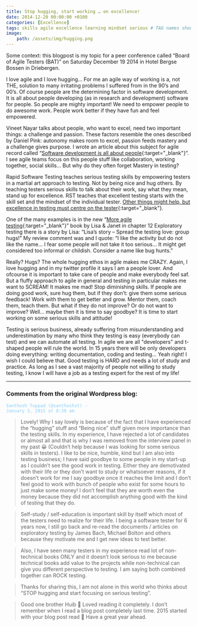 ```yaml
---
title: Stop hugging, start working … on excellence!
date: 2014-12-20 00:00:00 +0100
categories: [Excellence]
tags: skills agile excellence learning mindset serious # TAG names should always be lowercase
image:
    path: /assets/img/hugging.png
---
```


Some context: this blogpost is my topic for a peer conference called “Board of Agile Testers (BAT)” on Saturday December 19 2014 in Hotel Bergse Bossen in Driebergen.

I love agile and I love hugging… For me an agile way of working is a, not THE, solution to many irritating problems I suffered from in the 90’s and 00’s. Of course people are the determining factor in software development. It is all about people developing (as in research and development) software for people. So people are mighty important! We need to empower people to do awesome work. People work better if they have fun and feel empowered.

Vineet Nayar talks about people, who want to excel, need two important things: a challenge and passion. These factors resemble the ones described by Daniel Pink: autonomy makes room to excel, passion feeds mastery and a challenge gives purpose. I wrote an article about this subject for agile record called “[Software development is all about people](/assets/files/agilerecord_12_schoots.pdf){:target="_blank"}“. I see agile teams focus on this people stuff like collaboration, working together, social skills… But why do they often forget Mastery in testing?

Rapid Software Testing teaches serious testing skills by empowering testers in a martial art approach to testing. Not by being nice and hug others. By teaching testers serious skills to talk about their work, say what they mean, stand up for excellence. RST teaches that excellent testing starts with the skill set and the mindset of the individual tester. [Other things might help, but excellence in testing must centre on the tester](https://www.developsense.com/blog/2010/05/heuristics-and-leadership/){:target="_blank"}.

One of the many examples is in the new “[More agile testing](https://www.amazon.com/-/en/Gregory-Janet/dp/0321967054){:target="_blank"}” book by Lisa & Janet in chapter 12 Exploratory testing there is a story by Lisa: “Lisa’s story – Spread the testing love: group hugs!” My review comment was and I quote: “I like the activity but do not like the name… I fear some people will not take it too serious… It might get considered too informal or childish. Consider a name like bug hunts.”

Really? Hugs? The whole hugging ethos in agile makes me CRAZY. Again, I love hugging and in my twitter profile it says I am a people lover. And ofcourse it is important to take care of people and make everybody feel saf. But a fluffy approach to agile in general and testing in particular makes me want to SCREAM! It makes me mad! Stop diminishing skills. If people are doing good work, sure hug them, but if they don’t: give them some serious feedback! Work with them to get better and grow. Mentor them, coach them, teach them. But what if they do not improve? Or do not want to improve? Well… maybe then it is time to say goodbye? It is time to start working on some serious skills and attitude!

Testing is serious business, already suffering from misunderstanding and underestimation by many who think they testing is easy (everybody can test) and we can automate all testing. In agile we are all "developers" and t-shaped people will rule the world. In 15 years there will be only developers doing everything: writing documentation, coding and testing… Yeah right! I wish I could believe that. Good testing is HARD and needs a lot of study and practice. As long as I see a vast majority of people not willing to study testing, I know I will have a job as a testing expert for the rest of my life!

---

### Comments from the original Wordpress blog:

<code style="color : lightskyblue">Santhosh Tuppad (@santhoshst) - January 3, 2015 at 8:38 am</code><br>
> Lovely! Why I say lovely is because of the fact that I have experienced the “hugging” stuff and “Being nice” stuff given more importance than the testing skills. In my experience, I have rejected a lot of candidates or almost all and that is why I was removed from the interview panel in my past 😀 (Couldn’t help because I was looking for some serious skills in testers). I like to be nice, humble, kind but I am also into testing business; I have said goodbye to some people in my start-up as I couldn’t see the good work in testing. Either they are demotivated with their life or they don’t want to study or whatsoever reasons, if it doesn’t work for me I say goodbye once it reaches the limit and I don’t feel good to work with bunch of people who exist for some hours to just make some money! I don’t feel that they are worth even the money because they did not accomplish anything good with the kind of testing that they do.

> Self-study / self-education is important skill by itself which most of the testers need to realize for their life. I being a software tester for 6 years now, I still go back and re-read the documents / articles on exploratory testing by James Bach, Michael Bolton and others because they motivate me and I get new ideas to test better.

> Also, I have seen many testers in my experience read lot of non-technical books ONLY and it doesn’t look serious to me because technical books add value to the projects while non-technical can give you different perspective to testing. I am saying both combined together can ROCK testing.

> Thanks for sharing this, I am not alone in this world who thinks about “STOP hugging and start focusing on serious testing”.

> Good one brother Huib 🙂 Loved reading it completely. I don’t remember when I read a blog post completely last time. 2015 started with your blog post read 🙂 Have a great year ahead.